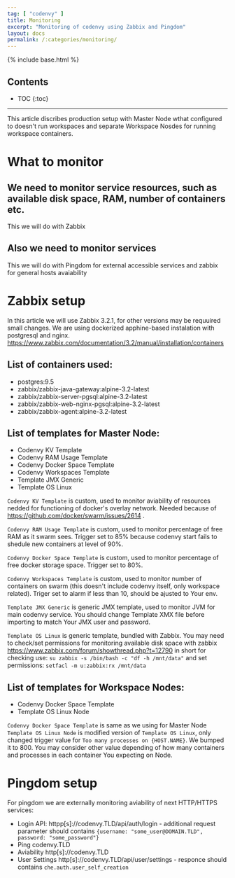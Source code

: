 ```yaml
---
tag: [ "codenvy" ]
title: Monitoring
excerpt: "Monitoring of codenvy using Zabbix and Pingdom"
layout: docs
permalink: /:categories/monitoring/
---
```

{% include base.html %}

## Contents

- TOC
{:toc}

---

This article discribes production setup with  Master Node wthat configured to doesn't run workspaces and separate Workspace Nosdes for running workspace containers.

# What to monitor

## We need to monitor service resources, such as available disk space, RAM, number of containers etc.

This we will do with Zabbix

## Also we need to monitor services

This we will do with Pingdom for external accessible services and zabbix for general hosts avaiability


# Zabbix setup

In this article we will use Zabbix 3.2.1, for other versions may be requuired small changes.
We are using dockerized apphine-based instalation with postgresql and nginx.
https://www.zabbix.com/documentation/3.2/manual/installation/containers

## List of containers used:
- postgres:9.5
- zabbix/zabbix-java-gateway:alpine-3.2-latest
- zabbix/zabbix-server-pgsql:alpine-3.2-latest
- zabbix/zabbix-web-nginx-pgsql:alpine-3.2-latest
- zabbix/zabbix-agent:alpine-3.2-latest

## List of templates for Master Node:
- Codenvy KV Template
- Codenvy RAM Usage Template
- Codenvy Docker Space Template
- Codenvy Workspaces Template
- Template JMX Generic
- Template OS Linux

`Codenvy KV Template` is custom, used to monitor aviability of resources nedded for functioning of docker's overlay network. Needed because of https://github.com/docker/swarm/issues/2614 .

`Codenvy RAM Usage Template` is custom, used to monitor percentage of free RAM as it swarm sees. Trigger set to 85% because codenvy start fails to shedule new containers at level of 90%.

`Codenvy Docker Space Template` is custom, used to monitor percentage of free docker storage space. Trigger set to 80%.

`Codenvy Workspaces Template` is custom, used to monitor number of containers on swarm (this doesn't include codenvy itself, only workspace related). Triger set to alarm if less than 10, should be ajusted to Your env.

`Template JMX Generic` is generic JMX template, used to monitor JVM for main codenvy service. You should change Template XMX file before importing to match Your JMX user and password.

`Template OS Linux` is generic template, bundled with Zabbix. You may need to check/set permissions for monitoring available disk space with zabbix https://www.zabbix.com/forum/showthread.php?t=12790
in short for checking use: `su zabbix -s /bin/bash -c "df -h /mnt/data"` and set permissions: `setfacl -m u:zabbix:rx /mnt/data`



## List of templates for Workspace Nodes:
- Codenvy Docker Space Template
- Template OS Linux Node

`Codenvy Docker Space Template` is same as we using for Master Node
`Template OS Linux Node` is modified version of `Template OS Linux`, only changed trigger value for `Too many processes on {HOST.NAME}`. We bumped it to 800. You may consider other value depending of how many containers and processes in each container You expecting on Node.

# Pingdom setup

For pingdom we are externally monitoring aviability of next HTTP/HTTPS services:
- Login API: httpp[s]://codenvy.TLD/api/auth/login - additional request parameter should contains `{username: "some_user@DOMAIN.TLD", password: "some_password"}`
- Ping codenvy.TLD
- Aviability http[s]://codenvy.TLD
- User Settings http[s]://codenvy.TLD/api/user/settings - responce should contains `che.auth.user_self_creation`
